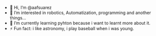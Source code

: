 - 👋 Hi, I’m @aafsuarez
- 👀 I’m interested in robotics, Automatization, programming and another things...
- 🌱 I’m currently learning pyhton because i want to learnt more about it. 
- ⚡ Fun fact: i like astronomy, i play baseball when i was young. 

<!---
aafsuarez/aafsuarez is a ✨ special ✨ repository because its `README.md` (this file) appears on your GitHub profile.
You can click the Preview link to take a look at your changes.
--->
